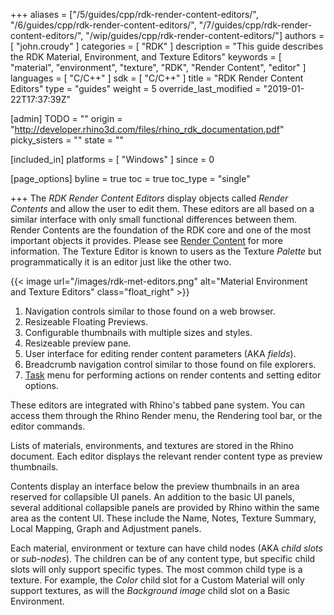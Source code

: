 +++
aliases = ["/5/guides/cpp/rdk-render-content-editors/", "/6/guides/cpp/rdk-render-content-editors/", "/7/guides/cpp/rdk-render-content-editors/", "/wip/guides/cpp/rdk-render-content-editors/"]
authors = [ "john.croudy" ]
categories = [ "RDK" ]
description = "This guide describes the RDK Material, Environment, and Texture Editors"
keywords = [ "material", "environment", "texture", "RDK", "Render Content", "editor" ]
languages = [ "C/C++" ]
sdk = [ "C/C++" ]
title = "RDK Render Content Editors"
type = "guides"
weight = 5
override_last_modified = "2019-01-22T17:37:39Z"

[admin]
TODO = ""
origin = "http://developer.rhino3d.com/files/rhino_rdk_documentation.pdf"
picky_sisters = ""
state = ""

[included_in]
platforms = [ "Windows" ]
since = 0

[page_options]
byline = true
toc = true
toc_type = "single"

+++
The _RDK Render Content Editors_ display objects called _Render Contents_ and allow the user to edit them. These editors are all based on a similar interface with only small functional differences between them. Render Contents are the foundation of the RDK core and one of the most important objects it provides. Please see [Render Content](/guides/cpp/rdk-render-content) for more information. The Texture Editor is known to users as the Texture _Palette_ but programmatically it is an editor just like the other two.

{{< image url="/images/rdk-met-editors.png" alt="Material Environment and Texture Editors" class="float_right" >}}

1. Navigation controls similar to those found on a web browser.
2. Resizeable Floating Previews.
3. Configurable thumbnails with multiple sizes and styles.
4. Resizeable preview pane.
5. User interface for editing render content parameters (AKA _fields_).
6. Breadcrumb navigation control similar to those found on file explorers.
7. [Task](/guides/cpp/rdk-task-classes/) menu for performing actions on render contents and setting editor options.

These editors are integrated with Rhino's tabbed pane system. You can access them through the Rhino Render menu, the Rendering tool bar, or the editor commands.

Lists of materials, environments, and textures are stored in the Rhino document. Each editor displays the relevant render content type as preview thumbnails.

Contents display an interface below the preview thumbnails in an area reserved for collapsible UI panels. An addition to the basic UI panels, several additional collapsible panels are provided by Rhino within the same area as the content UI. These include the Name, Notes, Texture Summary, Local Mapping, Graph and Adjustment panels.

Each material, environment or texture can have child nodes (AKA _child slots_ or _sub-nodes_). The children can be of any content type, but specific child slots will only support specific types. The most common child type is a texture. For example, the _Color_ child slot for a Custom Material will only support textures, as will the _Background image_ child slot on a Basic Environment.
